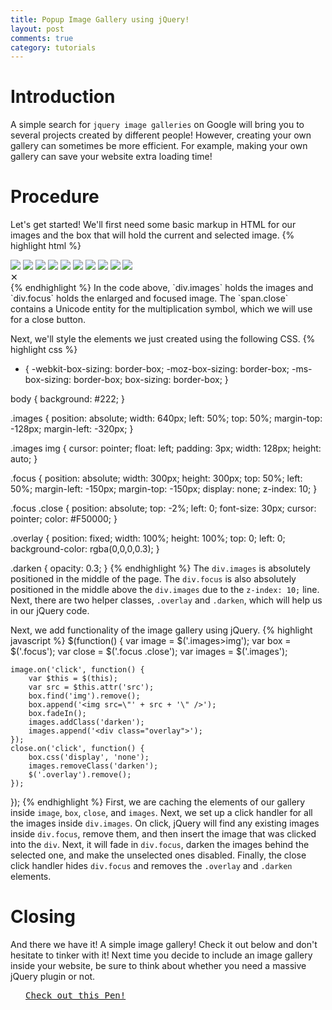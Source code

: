 ```yaml
---
title: Popup Image Gallery using jQuery!
layout: post
comments: true
category: tutorials
---
```


# Introduction

A simple search for `jquery image galleries` on Google will bring you to several projects created by different people! However, creating your own gallery can sometimes be more efficient. For example, making your own gallery can save your website extra loading time!

# Procedure

Let's get started! We'll first need some basic markup in HTML for our images and the box that will hold the current and selected image.
{% highlight html %}
<div class="images">
    <img src="http://placebox.es/300/300/f1f1f1/222/Image 1,25" />
    <img src="http://placebox.es/300/300/f1f1f1/222/Image 2,25" />
    <img src="http://placebox.es/300/300/f1f1f1/222/Image 3,25" />
    <img src="http://placebox.es/300/300/f1f1f1/222/Image 4,25" />
    <img src="http://placebox.es/300/300/f1f1f1/222/Image 5,25" />
    <img src="http://placebox.es/300/300/f1f1f1/222/Image 6,25" />
    <img src="http://placebox.es/300/300/f1f1f1/222/Image 7,25" />
    <img src="http://placebox.es/300/300/f1f1f1/222/Image 8,25" />
    <img src="http://placebox.es/300/300/f1f1f1/222/Image 9,25" />
    <img src="http://placebox.es/300/300/f1f1f1/222/Image 10,25" />
</div>

<div class="focus">
    <span class="close">&#10005;</span>
</div>
{% endhighlight %}
In the code above, `div.images` holds the images and `div.focus` holds the enlarged and focused image. The `span.close` contains a Unicode entity for the multiplication symbol, which we will use for a close button.

Next, we'll style the elements we just created using the following CSS.
{% highlight css %}
* {
    -webkit-box-sizing: border-box;
    -moz-box-sizing: border-box;
    -ms-box-sizing: border-box;
    box-sizing: border-box;
}

body {
    background: #222;
}

.images {
    position: absolute;
    width: 640px;
    left: 50%;
    top: 50%;
    margin-top: -128px;
    margin-left: -320px;
}

.images img {
    cursor: pointer;
    float: left;
    padding: 3px;
    width: 128px;
    height: auto;
}

.focus {
    position: absolute;
    width: 300px;
    height: 300px;
    top: 50%;
    left: 50%;
    margin-left: -150px;
    margin-top: -150px;
    display: none;
    z-index: 10;
}

.focus .close {
    position: absolute;
    top: -2%;
    left: 0;
    font-size: 30px;
    cursor: pointer;
    color: #F50000;
}

.overlay {
    position: fixed;
    width: 100%;
    height: 100%;
    top: 0;
    left: 0;
    background-color: rgba(0,0,0,0.3);
}

.darken {
    opacity: 0.3;
}
{% endhighlight %}
The `div.images` is absolutely positioned in the middle of the page. The `div.focus` is also absolutely positioned in the middle above the `div.images` due to the `z-index: 10;` line. Next, there are two helper classes, `.overlay` and `.darken`, which will help us in our jQuery code.

Next, we add  functionality of the image gallery using jQuery.
{% highlight javascript %}
$(function() {
    var image = $('.images>img');
    var box = $('.focus');
    var close = $('.focus .close');
    var images = $('.images');
    
    image.on('click', function() {
        var $this = $(this);
        var src = $this.attr('src');
        box.find('img').remove();
        box.append('<img src=\"' + src + '\" />');
        box.fadeIn();
        images.addClass('darken');
        images.append('<div class="overlay">');
    });
    close.on('click', function() {
        box.css('display', 'none');
        images.removeClass('darken');
        $('.overlay').remove();
    });
});
{% endhighlight %}
First, we are caching the elements of our gallery inside `image`, `box`, `close`, and `images`. Next, we set up a click handler for all the images inside `div.images`. On click, jQuery will find any existing images inside `div.focus`, remove them, and then insert the image that was clicked into the `div`. Next, it will fade in `div.focus`, darken the images behind the selected one, and make the unselected ones disabled. Finally, the close click handler hides `div.focus` and removes the `.overlay` and `.darken` elements.

# Closing

And there we have it! A simple image gallery! Check it out below and don't hesitate to tinker with it! Next time you decide to include an image gallery inside your website, be sure to think about whether you need a massive jQuery plugin or not.
<pre class="codepen" data-height="300" data-type="result" data-href="qGzbn" data-user="srig99" data-safe="true"> <code> </code> <a href="http://codepen.io/srig99/pen/qGzbn">Check out this Pen!</a> </pre>
<script src="http://codepen.io/assets/embed/ei.js"> </script>